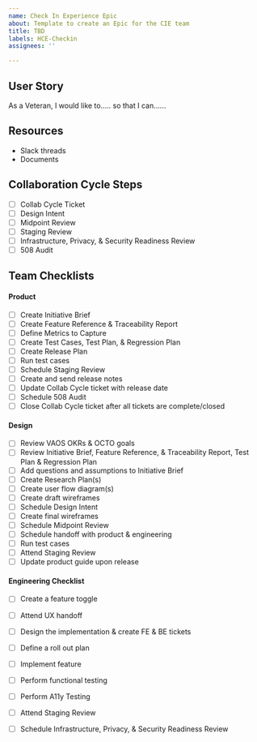 ```yaml
---
name: Check In Experience Epic
about: Template to create an Epic for the CIE team
title: TBD
labels: HCE-Checkin
assignees: ''

---
```


## User Story
As a Veteran, I would like to..... so that I can......

## Resources
 - Slack threads
 - Documents

## Collaboration Cycle Steps
- [ ] Collab Cycle Ticket
- [ ] Design Intent
- [ ] Midpoint Review
- [ ] Staging Review
- [ ] Infrastructure, Privacy, & Security Readiness Review
- [ ] 508 Audit

## Team Checklists

#### Product
- [ ] Create Initiative Brief
- [ ] Create Feature Reference & Traceability Report
- [ ] Define Metrics to Capture
- [ ] Create Test Cases, Test Plan, & Regression Plan
- [ ] Create Release Plan
- [ ] Run test cases
- [ ] Schedule Staging Review
- [ ] Create and send release notes
- [ ] Update Collab Cycle ticket with release date
- [ ] Schedule 508 Audit
- [ ] Close Collab Cycle ticket after all tickets are complete/closed

#### Design
- [ ] Review VAOS OKRs & OCTO goals
- [ ] Review Initiative Brief, Feature Reference, & Traceability Report, Test Plan & Regression Plan
- [ ] Add questions and assumptions to Initiative Brief
- [ ] Create Research Plan(s)
- [ ] Create user flow diagram(s)
- [ ] Create draft wireframes 
- [ ] Schedule Design Intent
- [ ] Create final wireframes 
- [ ] Schedule Midpoint Review
- [ ] Schedule handoff with product & engineering
- [ ] Run test cases
- [ ] Attend Staging Review
- [ ] Update product guide upon release

#### Engineering Checklist 
- [ ] Create a feature toggle
- [ ] Attend UX handoff
- [ ] Design the implementation & create FE & BE tickets
- [ ] Define a roll out plan 
- [ ] Implement feature
- [ ] Perform functional testing
- [ ] Perform A11y Testing
- [ ] Attend Staging Review
- [ ] Schedule Infrastructure, Privacy, & Security Readiness Review

